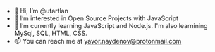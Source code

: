 - 👋 Hi, I’m @utartlan
- 👀 I’m interested in Open Source Projects with JavaScript
- 🌱 I’m currently learning JavaScript and Node.js. I'm also learnining MySql, SQL, HTML, CSS.
- 📫 You can reach me at yavor.naydenov@protonmail.com

<!---
- 💞️ I’m looking to collaborate on ...
utartlan/utartlan is a ✨ special ✨ repository because its `README.md` (this file) appears on your GitHub profile.
You can click the Preview link to take a look at your changes.
--->
